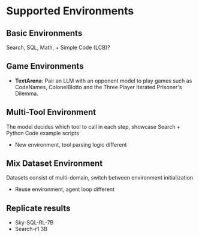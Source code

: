 # Supported Environments 

## Basic Environments
Search, SQL, Math, + Simple Code (LCB)?

## Game Environments
- **TextArena**: Pair an LLM with an opponent model to play games such as
  CodeNames, ColonelBlotto and the Three Player Iterated Prisoner's Dilemma.

## Multi-Tool Environment 
The model decides which tool to call in each step, showcase Search + Python Code example scripts 
- New environment, tool parsing logic different 

## Mix Dataset Environment 
Datasets consist of multi-domain, switch between environment initialization 
- Reuse environment, agent loop different 

## Replicate results 
- Sky-SQL-RL-7B
- Search-r1 3B 